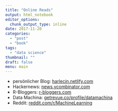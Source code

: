 ```yaml
---
title: "Online Reads"
output: html_notebook
editor_options: 
  chunk_output_type: inline
date: 2017-11-20
categories:
  - "post"
  - "book"
tags: 
  - "data science"
thumbnail: ""
draft: false
menu: main
---
```


* persönlicher Blog: [harlecin.netlify.com](https://harlecin.netlify.com/)
* Hackernews: [news.ycombinator.com](https://news.ycombinator.com/)
* R-Bloggers: [r-bloggers.com](https://www.r-bloggers.com/)
* Data Machina: [getrevue.co/profile/datamachina](https://www.getrevue.co/profile/datamachina)
* Reddit: [reddit.com/r/MachineLearning](https://www.reddit.com/r/MachineLearning/)